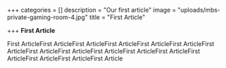 +++
categories = []
description = "Our first article"
image = "uploads/mbs-private-gaming-room-4.jpg"
title = "First Article"

+++
**First Article**

First ArticleFirst ArticleFirst ArticleFirst ArticleFirst ArticleFirst ArticleFirst ArticleFirst ArticleFirst ArticleFirst ArticleFirst ArticleFirst ArticleFirst ArticleFirst ArticleFirst ArticleFirst Article